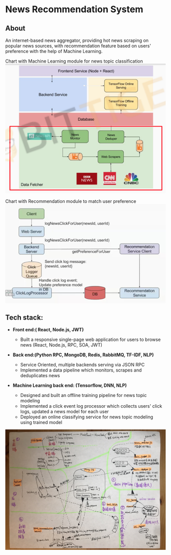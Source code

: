 # News Recommendation System

## About
An internet-based news aggregator, providing hot news scraping on popular news sources, with recommendation feature based on users' preference with the help of Machine Learning.

Chart with Machine Learning module for news topic classification
![chart](https://github.com/caomingkai/News_Recommendation_System/raw/master/with%20ML%20topic%20classification.png)

Chart with Recommendation module to match user preference
![chart](https://github.com/caomingkai/News_Recommendation_System/raw/master/with%20Recommendation%20module.png)

## Tech stack:
- __Front end:( React, Node.js, JWT)__
    + Built a responsive single-page web application for users to browse news (React, Node.js, RPC, SOA, JWT)

- __Back end:(Python RPC, MongoDB, Redis, RabbitMQ, TF-IDF, NLP)__
    + Service Oriented, multiple backends serving via JSON RPC
    + Implemented a data pipeline which monitors, scrapes and deduplicates news

- __Machine Learning back end: (Tensorflow, DNN, NLP)__
    + Designed and built an offline training pipeline for news topic modeling
    + Implemented a click event log processor which collects users' click logs, updated a news model for each user
    + Deployed an online classifying service for news topic modeling using trained model

![chart](https://github.com/caomingkai/News_Recommendation_System/raw/master/chart.jpg)
